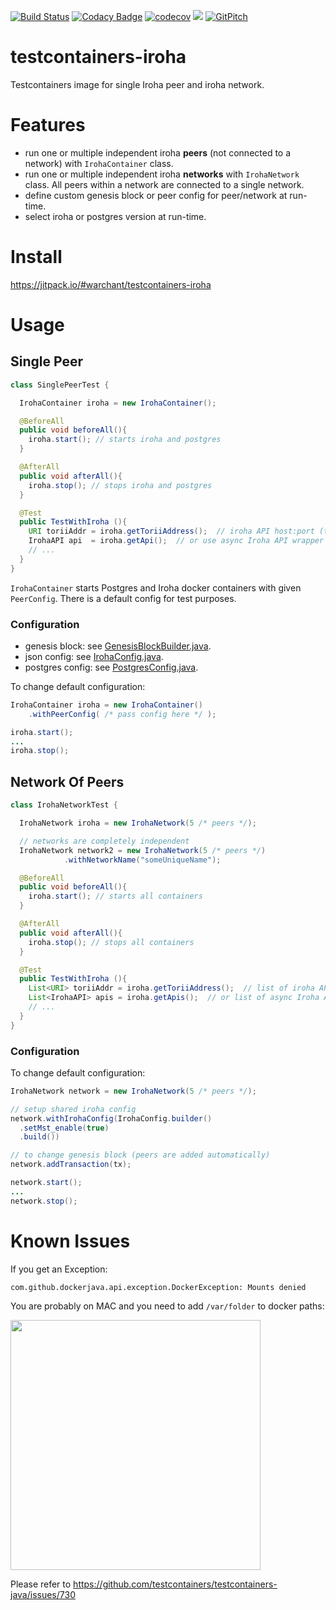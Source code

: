 [![Build Status](https://travis-ci.org/Warchant/testcontainers-iroha.svg?branch=master)](https://travis-ci.org/Warchant/testcontainers-iroha)
[![Codacy Badge](https://api.codacy.com/project/badge/Grade/ce56f4b975e1469da6b7ecfc8b98d879)](https://www.codacy.com/app/Warchant/testcontainers-iroha?utm_source=github.com&amp;utm_medium=referral&amp;utm_content=Warchant/testcontainers-iroha&amp;utm_campaign=Badge_Grade)
[![codecov](https://codecov.io/gh/Warchant/testcontainers-iroha/branch/master/graph/badge.svg)](https://codecov.io/gh/Warchant/testcontainers-iroha)
[![](https://jitpack.io/v/Warchant/testcontainers-iroha.svg)](https://jitpack.io/#Warchant/testcontainers-iroha)
[![GitPitch](https://gitpitch.com/assets/badge.svg)](https://gitpitch.com/Warchant/testcontainers-iroha/master) 

# testcontainers-iroha
Testcontainers image for single Iroha peer and iroha network. 

# Features

- run one or multiple independent iroha **peers** (not connected to a network) with `IrohaContainer` class.
- run one or multiple independent iroha **networks** with `IrohaNetwork` class. All peers within a network are connected to a single network.
- define custom genesis block or peer config for peer/network at run-time.
- select iroha or postgres version at run-time.

# Install

https://jitpack.io/#warchant/testcontainers-iroha

# Usage

## Single Peer

```java
class SinglePeerTest {

  IrohaContainer iroha = new IrohaContainer();

  @BeforeAll
  public void beforeAll(){
    iroha.start(); // starts iroha and postgres
  }

  @AfterAll
  public void afterAll(){
    iroha.stop(); // stops iroha and postgres
  }

  @Test
  public TestWithIroha (){
    URI toriiAddr = iroha.getToriiAddress();  // iroha API host:port (torii)
    IrohaAPI api  = iroha.getApi();  // or use async Iroha API wrapper directly
    // ...
  }
}
```

`IrohaContainer` starts Postgres and Iroha docker containers with given `PeerConfig`.
There is a default config for test purposes.


### Configuration

- genesis block: see [GenesisBlockBuilder.java](https://github.com/Warchant/testcontainers-iroha/blob/master/src/main/java/jp/co/soramitsu/iroha/testcontainers/detail/GenesisBlockBuilder.java).
- json config: see [IrohaConfig.java](https://github.com/Warchant/testcontainers-iroha/blob/master/src/main/java/jp/co/soramitsu/iroha/testcontainers/detail/IrohaConfig.java).
- postgres config: see [PostgresConfig.java](https://github.com/Warchant/testcontainers-iroha/blob/master/src/main/java/jp/co/soramitsu/iroha/testcontainers/detail/PostgresConfig.java).

To change default configuration:
```java
IrohaContainer iroha = new IrohaContainer()
    .withPeerConfig( /* pass config here */ );

iroha.start();
...
iroha.stop();
```

## Network Of Peers

```java
class IrohaNetworkTest {

  IrohaNetwork iroha = new IrohaNetwork(5 /* peers */);

  // networks are completely independent
  IrohaNetwork network2 = new IrohaNetwork(5 /* peers */)
            .withNetworkName("someUniqueName");

  @BeforeAll
  public void beforeAll(){
    iroha.start(); // starts all containers
  }

  @AfterAll
  public void afterAll(){
    iroha.stop(); // stops all containers
  }

  @Test
  public TestWithIroha (){
    List<URI> toriiAddr = iroha.getToriiAddress();  // list of iroha API host:port (torii)
    List<IrohaAPI> apis = iroha.getApis();  // or list of async Iroha API wrappers, 1 per peer
    // ...
  }
}
```

### Configuration

To change default configuration:
```java
IrohaNetwork network = new IrohaNetwork(5 /* peers */);

// setup shared iroha config
network.withIrohaConfig(IrohaConfig.builder()
  .setMst_enable(true)
  .build())

// to change genesis block (peers are added automatically)
network.addTransaction(tx);

network.start();
...
network.stop();
```

# Known Issues

If you get an Exception:
```
com.github.dockerjava.api.exception.DockerException: Mounts denied
```
You are probably on MAC and you need to add `/var/folder` to docker paths:

<img src="https://i.imgur.com/K3F1qo0.png" width="400">

Please refer to https://github.com/testcontainers/testcontainers-java/issues/730

